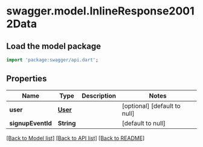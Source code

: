 # swagger.model.InlineResponse20012Data

## Load the model package
```dart
import 'package:swagger/api.dart';
```

## Properties
Name | Type | Description | Notes
------------ | ------------- | ------------- | -------------
**user** | [**User**](User.md) |  | [optional] [default to null]
**signupEventId** | **String** |  | [default to null]

[[Back to Model list]](../README.md#documentation-for-models) [[Back to API list]](../README.md#documentation-for-api-endpoints) [[Back to README]](../README.md)


